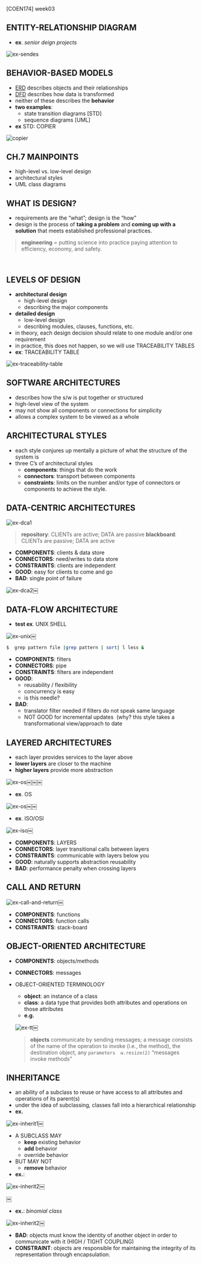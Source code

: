 [COEN174] week03

## ENTITY-RELATIONSHIP DIAGRAM
- **ex**. *senior deign projects *

![ex-sendes](img/[COEN174]week3a-diagram1.png)


## BEHAVIOR-BASED MODELS
- [ERD](#entity-relationship-diagram) describes objects and their relationships
- [DFD](#data-flow-diagram) describes how data is transformed
- neither of these describes the **behavior**
- **two examples**:
    - state transition diagrams [STD]
    - sequence diagrams [UML]
- **ex** STD: COPIER

![copier](img/[COEN174]week3a-diagram2.png)


## CH.7 MAINPOINTS
- high-level vs. low-level design
- architectural styles
- UML class diagrams


## WHAT IS DESIGN?
- requirements are the “what”; design is the “how”
- design is the process of **taking a problem** and **coming up with a solution** that meets established professional practices.
> **engineering** = putting science into practice paying attention to efficiency, economy, and safety. 

 

## LEVELS OF DESIGN
- **architectural design**
    - high-level design
    - describing the major components
- **detailed design**
    - low-level design
    - describing modules, clauses, functions, etc.
- in theory, each design decision should relate to one module and/or one requirement
- in practice, this does not happen, so we will use TRACEABILITY TABLES
- **ex**: TRACEABILITY TABLE

![ex-traceability-table](img/[COEN174]week3a-diagram3.png)


## SOFTWARE ARCHITECTURES
- describes how the s/w is put together or structured
- high-level view of the system
- may not show all components or connections for simplicity
- allows a complex system to be viewed as a whole


## ARCHITECTURAL STYLES
- each style conjures up mentally a picture of what the structure of the system is
- three C’s of architectural styles
    - **components**: things that do the work
    - **connectors**: transport between components 
    - **constraints**: limits on the number and/or type of connectors or components to achieve the style.


## DATA-CENTRIC ARCHITECTURES

![ex-dca1](img/[COEN174]week3b-diagram1.png)
> **repository**: CLIENTs are active; DATA are passive
> **blackboard**: CLIENTs are passive; DATA are active

- **COMPONENTS**: clients & data store
- **CONNECTORS**: need/writes to data store
- **CONSTRAINTS**: clients are independent
- **GOOD**: easy for clients to come and go
- **BAD**: single point of failure

![ex-dca2](img/[COEN174]week3b-diagram2.png)￼

## DATA-FLOW ARCHITECTURE 
- **test ex**. UNIX SHELL

![ex-unix](img/[COEN174]week3b-diagram3.png)￼

```bash
$  grep pattern file |grep pattern | sort| l less &
```

- **COMPONENTS**: filters
- **CONNECTORS**: pipe
- **CONSTRAINTS**: filters are independent
- **GOOD**: 
    - reusability / flexibility
    - concurrency is easy   
    - is this needle?
- **BAD**:
    - translator filter needed if filters do not speak same language
    - NOT GOOD for incremental updates  (why? this style takes a transformational view/approach to date


## LAYERED ARCHITECTURES
- each layer provides services to the layer above
- **lower layers** are closer to the machine
- **higher layers** provide more abstraction

![ex-os](img/[COEN174]week3c-diagram1.png)￼￼￼

- **ex**. OS

![ex-os](img/[COEN174]week3c-diagram2.png)￼￼


- **ex**. ISO/OSI 


![ex-iso](img/[COEN174]week3c-diagram3.png)￼


- **COMPONENTS**: LAYERS
- **CONNECTORS**: layer transitional calls between layers
- **CONSTRAINTS**: communicable with layers below you
- **GOOD**: naturally supports abstraction reusability
- **BAD**: performance penalty when crossing layers

## CALL AND RETURN

![ex-call-and-return](img/[COEN174]week3c-diagram4.png)￼

- **COMPONENTS**: functions
- **CONNECTORS**: function calls
- **CONSTRAINTS**: stack-board


## OBJECT-ORIENTED ARCHITECTURE
- **COMPONENTS**: objects/methods
- **CONNECTORS**: messages

- OBJECT-ORIENTED TERMINOLOGY
    - **object**: an instance of a class
    - **class**: a data type that provides both attributes and operations on those attributes
    - **e.g.**

    ![ex-tt](img/[COEN174]week3c-diagram5.png)￼

    
    > **objects** communicate by sending messages; a message consists of the name of the operation to invoke (i.e., the method), the destination object, any `parameters  w.resize(2)` “messages invoke methods”


## INHERITANCE
- an ability of a subclass to reuse or have access to all attributes and operations of its parent(s)
- under the idea of subclassing, classes fall into a hierarchical relationship
- **ex.**

![ex-inherit1](img/[COEN174]week3c-diagram6.png)￼


- A SUBCLASS MAY 
    - **keep** existing behavior
    - **add** behavior
    - override behavior
- BUT MAY NOT 
    - **remove** behavior
- **ex.**:

![ex-inherit2](img/[COEN174]week3c-diagram7.png)￼

￼
- **ex.**: *binomial class*

![ex-inherit2](img/[COEN174]week3c-diagram8.png)￼


- **BAD**: objects must know the identity of another object in order to communicate with it (HIGH / TIGHT COUPLING)
- **CONSTRAINT**: objects are responsible for maintaining the integrity of its representation through encapsulation.





